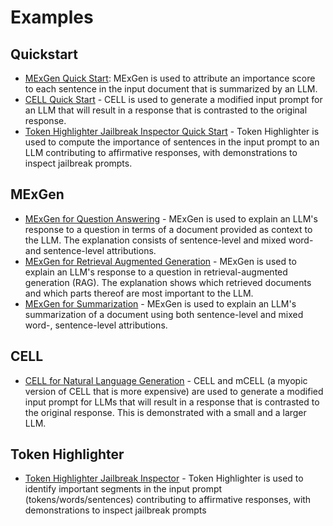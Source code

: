 # Examples

## Quickstart
- [MExGen Quick Start](mexgen/quick_start.ipynb): MExGen is used to attribute an importance score to each sentence in the input document that is summarized by an LLM.
- [CELL Quick Start](cell/quick_start.ipynb) - CELL is used to generate a modified input prompt for an LLM that will result in a response that is contrasted to the original response.
- [Token Highlighter Jailbreak Inspector Quick Start](th/quick_start.ipynb) - Token Highlighter is used to compute the importance of sentences in the input prompt to an LLM contributing to affirmative responses, with demonstrations to inspect jailbreak prompts.

## MExGen
- [MExGen for Question Answering](mexgen/question_answering.ipynb) - MExGen is used  to explain an LLM's response to a question in terms of a document provided as context to the LLM. The explanation consists of sentence-level and mixed word- and sentence-level attributions.
- [MExGen for Retrieval Augmented Generation](mexgen/RAG.ipynb) - MExGen is used to explain an LLM's response to a question in retrieval-augmented generation (RAG). The explanation shows which retrieved documents and which parts thereof are most important to the LLM.
- [MExGen for Summarization](mexgen/summarization.ipynb) - MExGen is used to explain an LLM's summarization of a document using both sentence-level and mixed word-, sentence-level attributions.

## CELL
- [CELL for Natural Language Generation](cell/natural_language_generation.ipynb) - CELL and mCELL (a myopic version of CELL that is more expensive) are used to generate a modified input prompt for LLMs that will result in a response that is contrasted to the original response. This is demonstrated with a small and a larger LLM.

## Token Highlighter
- [Token Highlighter Jailbreak Inspector](th/LLM_jailbreak.ipynb) - Token Highlighter is used to identify important segments in the input prompt (tokens/words/sentences) contributing to affirmative responses, with demonstrations to inspect jailbreak prompts
